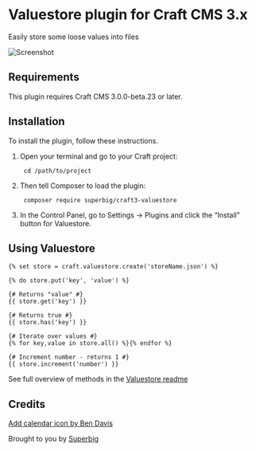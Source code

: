 # Valuestore plugin for Craft CMS 3.x

Easily store some loose values into files

![Screenshot](resources/img/icon.png)

## Requirements

This plugin requires Craft CMS 3.0.0-beta.23 or later.

## Installation

To install the plugin, follow these instructions.

1. Open your terminal and go to your Craft project:

        cd /path/to/project

2. Then tell Composer to load the plugin:

        composer require superbig/craft3-valuestore

3. In the Control Panel, go to Settings → Plugins and click the “Install” button for Valuestore.

## Using Valuestore

```twig
{% set store = craft.valuestore.create('storeName.json') %}

{% do store.put('key', 'value') %}

{# Returns "value" #}
{{ store.get('key') }}

{# Returns true #}
{{ store.has('key') }}

{# Iterate over values #}
{% for key,value in store.all() %}{% endfor %}

{# Increment number - returns 1 #}
{{ store.increment('number') }}
```

See full overview of methods in the [Valuestore readme](https://github.com/spatie/valuestore)

## Credits

[Add calendar icon by Ben Davis](https://thenounproject.com/term/add-calendar/770071)

Brought to you by [Superbig](https://superbig.co)
